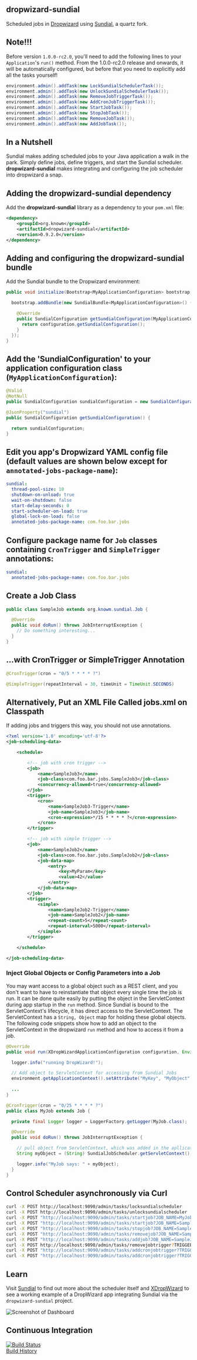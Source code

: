 ## dropwizard-sundial

Scheduled jobs in [Dropwizard](https://github.com/dropwizard/dropwizard) using [Sundial](https://github.com/timmolter/Sundial), a quartz fork.

## Note!!!

Before version `1.0.0-rc2.0`, you'll need to add the following lines to your `Application`'s `run()` method. From the 1.0.0-rc2.0 release and onwards, it will be automatically configured, but before that you need to explicitly add all the tasks yourself! 

```java
environment.admin().addTask(new LockSundialSchedulerTask());
environment.admin().addTask(new UnlockSundialSchedulerTask());
environment.admin().addTask(new RemoveJobTriggerTask());
environment.admin().addTask(new AddCronJobTriggerTask());
environment.admin().addTask(new StartJobTask());
environment.admin().addTask(new StopJobTask());
environment.admin().addTask(new RemoveJobTask());
environment.admin().addTask(new AddJobTask());
```

## In a Nutshell

Sundial makes adding scheduled jobs to your Java application a walk in the park. Simply define jobs, define triggers, and start the Sundial scheduler. **dropwizard-sundial** makes integrating and configuring the job scheduler into dropwizard a snap.

## Adding the dropwizard-sundial dependency

Add the **dropwizard-sundial** library as a dependency to your `pom.xml` file:

```xml
<dependency>
    <groupId>org.knowm</groupId>
    <artifactId>dropwizard-sundial</artifactId>
    <version>0.9.2.0</version>
</dependency>
```

## Adding and configuring the **dropwizard-sundial** bundle

Add the Sundial bundle to the Dropwizard environment:

```java
public void initialize(Bootstrap<MyApplicationConfiguration> bootstrap) {

  bootstrap.addBundle(new SundialBundle<MyApplicationConfiguration>() {

    @Override
    public SundialConfiguration getSundialConfiguration(MyApplicationConfiguration configuration) {
      return configuration.getSundialConfiguration();
    }
  });
}
```

## Add the 'SundialConfiguration' to your application configuration class (`MyApplicationConfiguration`):
```java
@Valid
@NotNull
public SundialConfiguration sundialConfiguration = new SundialConfiguration();

@JsonProperty("sundial")
public SundialConfiguration getSundialConfiguration() {

  return sundialConfiguration;
}
```

## Edit you app's Dropwizard YAML config file (default values are shown below except for `annotated-jobs-package-name`):
```yml
sundial:
  thread-pool-size: 10
  shutdown-on-unload: true
  wait-on-shutdown: false
  start-delay-seconds: 0
  start-scheduler-on-load: true
  global-lock-on-load: false
  annotated-jobs-package-name: com.foo.bar.jobs
```

## Configure package name for `Job` classes containing `CronTrigger` and `SimpleTrigger` annotations:
```yml
sundial:
  annotated-jobs-package-name: com.foo.bar.jobs
```
## Create a Job Class

```java
public class SampleJob extends org.knowm.sundial.Job {

  @Override
  public void doRun() throws JobInterruptException {
    // Do something interesting...
  }
}
```
##  ...with CronTrigger or SimpleTrigger Annotation
```java
@CronTrigger(cron = "0/5 * * * * ?")
```
```java
@SimpleTrigger(repeatInterval = 30, timeUnit = TimeUnit.SECONDS)
```
## Alternatively, Put an XML File Called jobs.xml on Classpath

If adding jobs and triggers this way, you should not use annotations.

```xml
<?xml version='1.0' encoding='utf-8'?>
<job-scheduling-data>

	<schedule>

		<!-- job with cron trigger -->
		<job>
			<name>SampleJob3</name>
			<job-class>com.foo.bar.jobs.SampleJob3</job-class>
			<concurrency-allowed>true</concurrency-allowed>
		</job>
		<trigger>
			<cron>
				<name>SampleJob3-Trigger</name>
				<job-name>SampleJob3</job-name>
				<cron-expression>*/15 * * * * ?</cron-expression>
			</cron>
		</trigger>

		<!-- job with simple trigger -->
		<job>
			<name>SampleJob2</name>
			<job-class>com.foo.bar.jobs.SampleJob2</job-class>
			<job-data-map>
				<entry>
					<key>MyParam</key>
					<value>42</value>
				</entry>
			</job-data-map>
		</job>
		<trigger>
			<simple>
				<name>SampleJob2-Trigger</name>
				<job-name>SampleJob2</job-name>
				<repeat-count>5</repeat-count>
				<repeat-interval>5000</repeat-interval>
			</simple>
		</trigger>

	</schedule>

</job-scheduling-data>
```

### Inject Global Objects or Config Parameters into a Job

You may want access to a global object such as a REST client, and you don't want to have to reinstantiate that object every single time the job is run. It can be done quite easily by 
putting the object in the ServletContext during app startup in the `run` method. Since Sundial is bound to the ServletContext's lifecycle, it has direct access to the ServletContext. 
The ServletContext has a `String, Object` map for holding these global objects. The following code snippets show how to add an object to the ServletContext in the dropwizard `run` method and how 
to access it from a job.

```java
@Override
public void run(XDropWizardApplicationConfiguration configuration, Environment environment) throws Exception {

  logger.info("running DropWizard!");

  // Add object to ServletContext for accessing from Sundial Jobs
  environment.getApplicationContext().setAttribute("MyKey", "MyObject");
    
  ...
}
```

```java
@CronTrigger(cron = "0/25 * * * * ?")
public class MyJob extends Job {

  private final Logger logger = LoggerFactory.getLogger(MyJob.class);

  @Override
  public void doRun() throws JobInterruptException {

    // pull object from ServletContext, which was added in the apllication's run method
    String myObject = (String) SundialJobScheduler.getServletContext().getAttribute("MyKey");

    logger.info("MyJob says: " + myObject);
  }
}
```

## Control Scheduler asynchronously via Curl

```bash
curl -X POST http://localhost:9090/admin/tasks/locksundialscheduler
curl -X POST http://localhost:9090/admin/tasks/unlocksundialscheduler
curl -X POST "http://localhost:9090/admin/tasks/startjob?JOB_NAME=MyJob"
curl -X POST "http://localhost:9090/admin/tasks/startjob?JOB_NAME=SampleJob3&MyParam=9999"
curl -X POST "http://localhost:9090/admin/tasks/stopjob?JOB_NAME=SampleJob3"
curl -X POST "http://localhost:9090/admin/tasks/removejob?JOB_NAME=SampleJob3"
curl -X POST "http://localhost:9090/admin/tasks/addjob?JOB_NAME=SampleJob3&JOB_CLASS=org.knowm.xdropwizard.jobs.SampleJob3&MyParam=888"
curl -X POST http://localhost:9090/admin/tasks/removejobtrigger?TRIGGER_NAME=SampleJob3-Trigger
curl -X POST "http://localhost:9090/admin/tasks/addcronjobtrigger?TRIGGER_NAME=SampleJob3-Trigger&JOB_NAME=SampleJob3&CRON_EXPRESSION=0/45%20*%20*%20*%20*%20?"
curl -X POST "http://localhost:9090/admin/tasks/addcronjobtrigger?TRIGGER_NAME=SampleJob3-Trigger&JOB_NAME=SampleJob3" --data-urlencode "CRON_EXPRESSION=0/45 * * * * ?"
```

## Learn

Visit [Sundial](https://github.com/timmolter/Sundial) to find out more about the scheduler itself and [XDropWizard](https://github.com/timmolter/XDropWizard) to see a working example of a DropWizard app integrating Sundial via the `dropwizard-sundial` project.

![Screenshot of Dashboard](https://raw.githubusercontent.com/timmolter/XDropWizard/master/etc/xdropwizard.png)


## Continuous Integration
[![Build Status](https://travis-ci.org/timmolter/dropwizard-sundial.png?branch=master)](https://travis-ci.org/timmolter/dropwizard-sundial.png)  
[Build History](https://travis-ci.org/timmolter/dropwizard-sundial/builds)  

